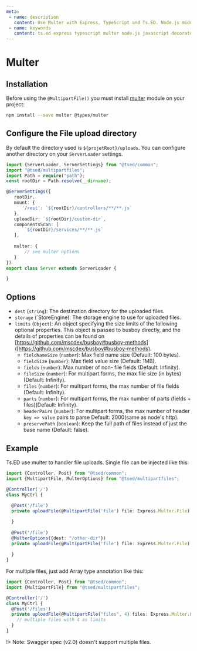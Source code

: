```yaml
---
meta:
 - name: description
   content: Use Multer with Express, TypeScript and Ts.ED. Node.js middleware for handling `multipart/form-data`.
 - name: keywords
   content: ts.ed express typescript multer node.js javascript decorators
---
```

# Multer
## Installation

Before using the `@MultipartFile()` you must install [multer](https://github.com/expressjs/multer) module on your project:
```bash
npm install --save multer @types/multer 
```

## Configure the File upload directory

By default the directory used is `${projetRoot}/uploads`. You can configure another directory on your `ServerLoader` settings.

```typescript
import {ServerLoader, ServerSettings} from "@tsed/common";
import "@tsed/multipartfiles";
import Path = require("path");
const rootDir = Path.resolve(__dirname);

@ServerSettings({
   rootDir,
   mount: {
      '/rest': `${rootDir}/controllers/**/**.js`
   },
   uploadDir: `${rootDir}/custom-dir`,
   componentsScan: [
       `${rootDir}/services/**/**.js`
   ],
   
   multer: {
       // see multer options
   }
})
export class Server extends ServerLoader {

}
```

## Options

- `dest` (`string`): The destination directory for the uploaded files.
- `storage` (`StoreEngine): The storage engine to use for uploaded files.
- `limits` (`Object`): An object specifying the size limits of the following optional properties. This object is passed to busboy directly, and the details of properties can be found on [https://github.com/mscdex/busboy#busboy-methods]([https://github.com/mscdex/busboy#busboy-methods).
  - `fieldNameSize` (`number`): Max field name size (Default: 100 bytes).
  - `fieldSize` (`number`): Max field value size (Default: 1MB).
  - `fields` (`number`): Max number of non- file fields (Default: Infinity).
  - `fileSize` (`number`): For multipart forms, the max file size (in bytes)(Default: Infinity).
  - `files` (`number`): For multipart forms, the max number of file fields (Default: Infinity).
  - `parts` (`number`): For multipart forms, the max number of parts (fields + files)(Default: Infinity).
  - `headerPairs` (`number`): For multipart forms, the max number of header `key => value` pairs to parse Default: 2000(same as node's http).
  - `preservePath` (`boolean`): Keep the full path of files instead of just the base name (Default: false).


## Example 

Ts.ED use multer to handler file uploads. Single file can be injected like this:

```typescript
import {Controller, Post} from "@tsed/common";
import {MultipartFile, MulterOptions} from "@tsed/multipartfiles";

@Controller('/')
class MyCtrl {
    
  @Post('/file')
  private uploadFile(@MultipartFile('file') file: Express.Multer.File) {

  }
     
  @Post('/file')
  @MulterOptions({dest: "/other-dir"})
  private uploadFile(@MultipartFile('file') file: Express.Multer.File) {
         
  }
}
```

For multiple files, just add Array type annotation like this:
```typescript
import {Controller, Post} from "@tsed/common";
import {MultipartFile} from "@tsed/multipartfiles";

@Controller('/')
class MyCtrl {
  @Post('/files')
  private uploadFile(@MultipartFile("files", 4) files: Express.Multer.File[]) {
    // multiple files with 4 as limits
  }
}
```
!> Note: Swagger spec (v2.0) doesn't support multiple files.
